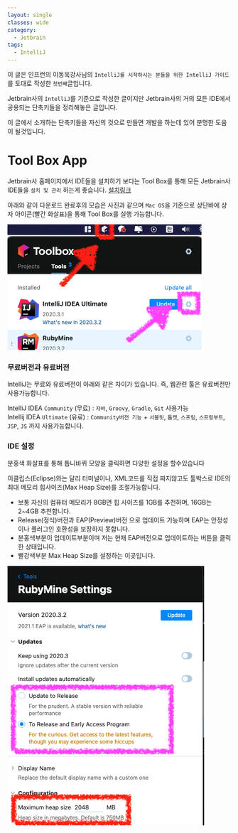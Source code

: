 ```yaml
---
layout: single
classes: wide
category:
  - Jetbrain
tags:
  - IntelliJ
---
```


이 글은 인프런의 이동욱강사님의 `IntelliJ를 시작하시는 분들을 위한 IntelliJ 가이드`를 토대로 작성한 `첫번째`글입니다.  

Jetbrain사의 `IntelliJ`를 기준으로 작성한 글이지만 Jetbrain사의 거의 모든 IDE에서 공용되는 단축키들을 정리해놓은 글입니다.  

이 글에서 소개하는 단축키들을 자신의 것으로 만들면 개발을 하는데 있어 분명한 도움이 될것입니다.

# Tool Box App

Jetbrain사 홈페이지에서 IDE들을 설치하기 보다는 Tool Box를 통해 모든 Jetbrain사 IDE들을 `설치 및 관리` 하는게 좋습니다. [설치링크](https://www.jetbrains.com/ko-kr/toolbox-app/)

아래와 같이 다운로드 완료후의 모습은 사진과 같으며 `Mac OS`을 기준으로 상단바에 상자 아이콘(빨간 화살표)을 통해 Tool Box를 실행 가능합니다.

![ToolBox](assets/images/Intellij/Toolbox.png)

### 무료버전과 유료버전
IntelliJ는 무료와 유료버전이 아래와 같은 차이가 있습니다. 즉, 웹관련 툴은 유료버전만 사용가능합니다.

IntelliJ IDEA `Community` (무료) : `자바`, `Groovy`, `Gradle`, `Git` 사용가능  
Intellij IDEA `Ultimate` (유료) : `Community버전 기능` + `서블릿`, `톰캣`, `스프링`, `스프링부트`, `JSP`, `JS` 까지 사용가능합니다.  

### IDE 설정
분홍색 화살표를 통해 톱니바퀴 모양을 클릭하면 다양한 설정을 할수있습니다 

이클립스(Eclipse)와는 달리 터미널이나, XML코드를 직접 짜지않고도 툴박스로 IDE의 최대 메모리 힙사이즈(Max Heap Size)를 조절가능합니다. 
   - 보통 자신의 컴퓨터 메모리가 8GB면 힙 사이즈를 1GB를 추천하며, 16GB는 2~4GB 추천합니다.
   - Release(정식)버전과 EAP(Preview)버전 으로 업데이트 가능하며 EAP는 안정성이나 플러그인 호환성을 보장하지 못합니다.
   - 분홍색부분이 업데이트부분이며 저는 현재 EAP버전으로 업데이트하는 버튼을 클릭한 상태입니다.
   - 빨강색부분 Max Heap Size를 설정하는 이곳입니다.

![ToolBoxSetting](assets/images/Intellij/ToolboxSetting.png)
